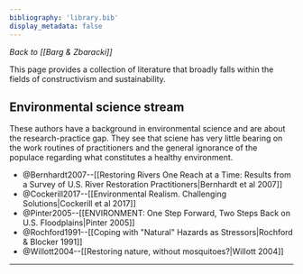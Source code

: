 ```yaml
---
bibliography: 'library.bib'
display_metadata: false
---
```


_Back to [[Barg & Zbaracki]]_

This page provides a collection of literature that broadly falls within the fields of constructivism and sustainability.

## Environmental science stream

These authors have a background in environmental science and are about the research-practice gap. They see that sciene has very little bearing on the work routines of practitioners and the general ignorance of the populace regarding what constitutes a healthy environment.

* @Bernhardt2007--[[Restoring Rivers One Reach at a Time: Results from a Survey of U.S. River Restoration Practitioners|Bernhardt et al 2007]]
* @Cockerill2017--[[Environmental Realism. Challenging Solutions|Cockerill et al 2017]]
* @Pinter2005--[[ENVIRONMENT: One Step Forward, Two Steps Back on U.S. Floodplains|Pinter 2005]]
* @Rochford1991--[[Coping with "Natural" Hazards as Stressors|Rochford & Blocker 1991]]
* @Willott2004--[[Restoring nature, without mosquitoes?|Willott 2004]]

---